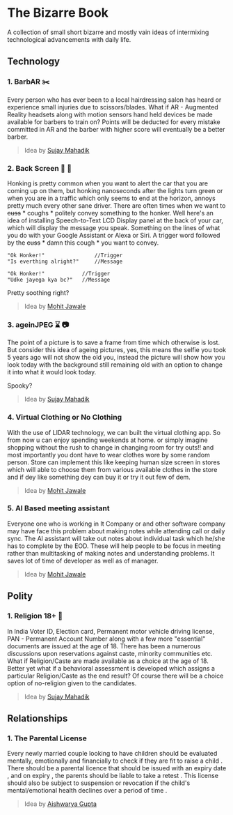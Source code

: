 # The Bizarre Book
A collection of small short bizarre and mostly vain ideas of intermixing technological advancements with daily life.
## Technology
### 1. BarbAR  :scissors:
Every person who has ever been to a local hairdressing salon has heard or experience small injuries due to scissors/blades. What if AR - Augmented Reality headsets along with motion sensors hand held devices be made available for barbers to train on? Points will be deducted for every mistake committed in AR and the barber with higher score will eventually be a better barber.
>Idea by [Sujay Mahadik](https://www.instagram.com/sujaym_/)
### 2. Back Screen  :vertical_traffic_light:  :car:
Honking is pretty common when you want to alert the car that you are coming up on them, but honking nanoseconds after the lights turn green or when you are in a traffic which only seems to end at the horizon, annoys pretty much every other sane driver. There are often times when we want to ~~cuss~~  * coughs *  politely convey something to the honker. Well here's an idea of installing Speech-to-Text LCD Display panel at the back of your car, which will display the message you speak. Something on the lines of what you do with your Google Assistant or Alexa or Siri. A trigger word followed by the ~~cuss~~ * damn this cough * you want to convey.
```
"Ok Honker!"                //Trigger
"Is everthing alright?"     //Message

"Ok Honker!"            //Trigger
"Udke jayega kya bc?"   //Message
```
Pretty soothing right?
>Idea by [Mohit Jawale](https://www.instagram.com/mann_moja/)

### 3. ageinJPEG   :hourglass:  :camera: 
The point of a picture is to save a frame from time which otherwise is lost. But consider this idea of ageing pictures, yes, this means the selfie you took 5 years ago will not show the old you, instead the picture will show how you look today with the background still remaining old with an option to change it into what it would look today.

Spooky?
>Idea by [Sujay Mahadik](https://www.instagram.com/sujaym_/)

### 4. Virtual Clothing or No Clothing
With the use of LIDAR technology, we can built the virtual clothing app. So from now u can enjoy spending weekends at home. or simply imagine shopping without the rush to change in changing room for try outs!! and most importantly you dont have to wear clothes wore by some random person. Store can implement this like keeping human size screen in stores which will able to choose them from various available clothes in the store and if dey like something dey can buy it or try it out few of dem.

>Idea by [Mohit Jawale](https://www.instagram.com/mann_moja/)

### 5. AI Based meeting assistant
Everyone one who is working in It Company or and other software company may have face this problem about making notes while attending call or daily sync. The Al assistant will take out notes about individual task which he/she has to complete by the EOD. These will help people to be focus in meeting rather than multitasking of making notes and understanding problems. It saves lot of time of developer as well as of manager.

>Idea by [Mohit Jawale](https://www.instagram.com/mann_moja/)

## Polity
### 1. Religion 18+ :underage:
In India Voter ID, Election card, Permanent motor vehicle driving license, PAN - Permanent Account Number along with a few more "essential" documents are issued at the age of 18. There has been a numerous discussions upon reservations against caste, minority communities etc. What if Religion/Caste are made available as a choice at the age of 18. Better yet what if a behavioral assessment is developed which assigns a particular Religion/Caste as the end result? Of course there will be a choice option of no-religion given to the candidates.
>Idea by [Sujay Mahadik](https://www.instagram.com/sujaym_/)

## Relationships
### 1. The Parental License 
Every newly married couple looking to have children should be evaluated mentally, emotionally and financially to check if they are fit to raise a child . There should be a parental licence that should be issued with an expiry date , and on expiry , the parents should be liable to take a retest . This license should also be subject to suspension or revocation if the child's mental/emotional health declines over a period of time .
>Idea by [Aishwarya Gupta](https://www.instagram.com/_.mystique.__/)
